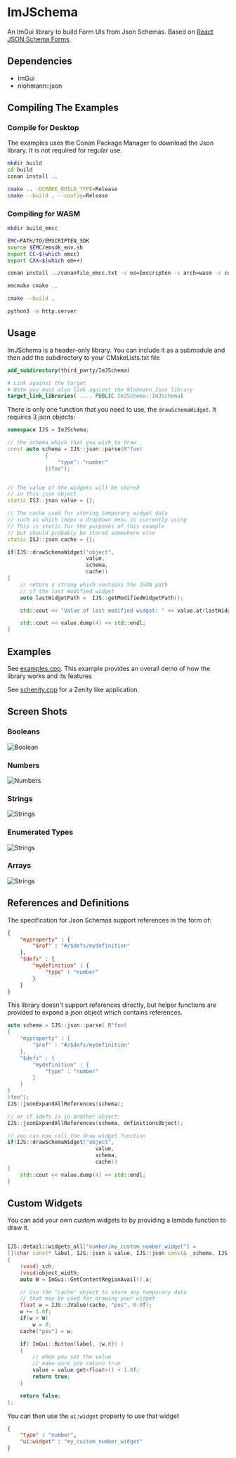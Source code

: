 # ImJSchema 

An ImGui library to build Form UIs from Json Schemas. Based on [React JSON Schema Forms](https://rjsf-team.github.io/react-jsonschema-form/).


## Dependencies

* ImGui
* nlohmann::json

## Compiling The Examples

### Compile for Desktop

The examples uses the Conan Package Manager to download the Json library.
It is not required for regular use.

```bash
mkdir build
cd build
conan install ..

cmake .. -DCMAKE_BUILD_TYPE=Release
cmake --build . --config=Release

```

### Compiling for WASM


```bash
mkdir build_emcc

EMC=PATH/TO/EMSCRIPTEN_SDK
source $EMC/emsdk_env.sh 
export CC=$(which emcc)
export CXX=$(which em++)

conan install ../conanfile_emcc.txt -s os=Emscripten -s arch=wasm -s compiler=clang -s compiler.version=17

emcmake cmake .. 

cmake --build .

python3 -m http.server
```

## Usage 

ImJSchema is a header-only library. You can include it as a submodule and then add the subdirectory to your CMakeLists.txt file

```cmake
add_subdirectory(third_party/ImJSchema)

# Link against the target
# Note you must also link against the Nlohmann Json library
target_link_libraries( .... PUBLIC ImJSchema::ImJSchema)
```

There is only one function that you need to use, the `drawSchemaWidget`. 
It requires 3 json objects:


```c++
namespace IJS = ImJSchema;

// the schema which that you wish to draw
const auto schema = IJS::json::parse(R"foo(
            {
                "type": "number"
            })foo");


// The value of the widgets will be stored
// in this json object
static ISJ::json value = {};

// The cache used for storing temporary widget data
// such as which index a dropdown menu is currently using
// This is static for the purposes of this example
// but should probably be stored somewhere else
static ISJ::json cache = {};

if(IJS::drawSchemaWidget("object",
                         value,
                         schema,
                         cache))
{
    // return a string which contains the JSON path
    // of the last modified widget
    auto lastWidgetPath =  IJS::getModifiedWidgetPath();

    std::cout << "Value of last modified widget: " << value.at(lastWidgetPath) << std::endl;

    std::cout << value.dump(4) << std::endl;
}
```

## Examples 

See [examples.cpp](example.cpp). This example provides an overall demo of how the 
library works and its features

See [schenity.cpp](schenity.cpp) for a Zenity like application.

## Screen Shots

### Booleans
![Boolean](img/booleans.png)

### Numbers
![Numbers](img/numbers.png)

### Strings
![Strings](img/strings.png)

### Enumerated Types
![Strings](img/enums.png)

### Arrays
![Strings](img/arrays.png)


## References and Definitions

The specification for Json Schemas support references in the form of:

```json
{
    "myproperty" : {
        "$ref" : "#/$defs/mydefinition"
    },
    "$defs" : {
        "mydefinition" : {
            "type" : "number"
        }
    }
}
```

This library doesn't support references directly, but helper functions are provided to 
expand a json object which contains references.

```c++
auto schema = IJS::json::parse( R"foo(
{
    "myproperty" : {
        "$ref" : "#/$defs/mydefinition"
    },
    "$defs" : {
        "mydefinition" : {
            "type" : "number"
        }
    }
}
)foo");
IJS::jsonExpandAllReferences(schema);

// or if $defs is in another object:
IJS::jsonExpandAllReferences(schema, definitionsObject);

// you can now call the draw widget function
if(IJS::drawSchemaWidget("object",
                            value,
                            schema,
                            cache))
{
    std::cout << value.dump(4) << std::endl;
}
```

## Custom Widgets

You can add your own custom widgets to by providing a lambda function to draw it.

```c++

IJS::detail::widgets_all["number/my_custom_number_widget"] =
[](char const* label, IJS::json & value, IJS::json const& _schema, IJS::json & _cache, float object_width) -> bool
{
    (void)_sch;
    (void)object_width;
    auto W = ImGui::GetContentRegionAvail().x;

    // Use the "cache" object to store any temporary data
    // that may be used for drawing your widget
    float w = IJS::JValue(cache, "pos", 0.0f);
    w += 1.0f;
    if(w > W)
        w = 0;
    cache["pos"] = w;

    if( ImGui::Button(label, {w,0}) )
    {
        // when you set the value
        // make sure you return true
        value = value.get<float>() + 1.0f;
        return true;
    }

    return false;
};

```

You can then use the `ui:widget` property to use that widget

```json
{
    "type" : "number",
    "ui:widget" : "my_custom_number_widget"
}
```



